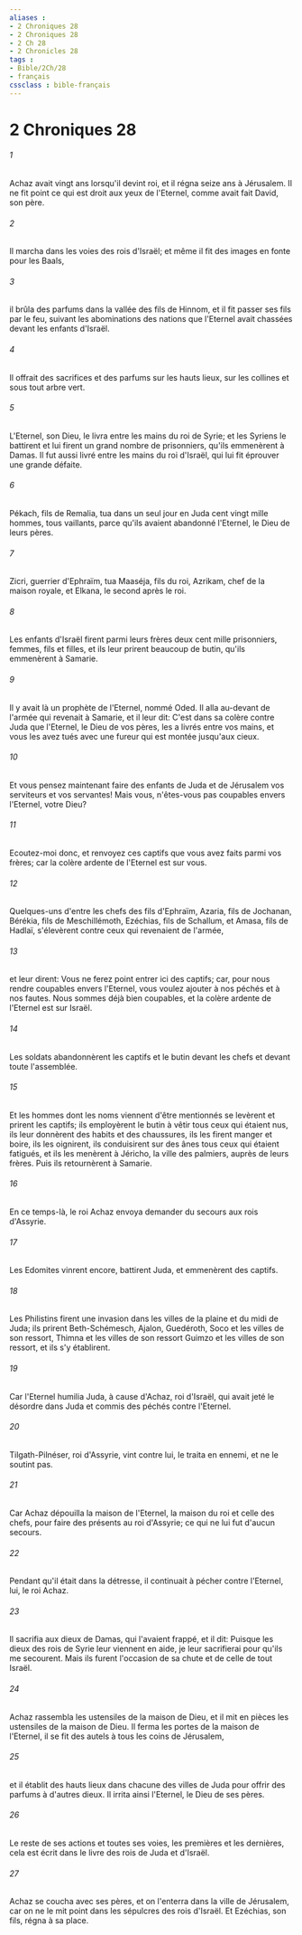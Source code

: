 ```yaml
---
aliases : 
- 2 Chroniques 28
- 2 Chroniques 28
- 2 Ch 28
- 2 Chronicles 28
tags : 
- Bible/2Ch/28
- français
cssclass : bible-français
---
```


# 2 Chroniques 28

###### 1
Achaz avait vingt ans lorsqu'il devint roi, et il régna seize ans à Jérusalem. Il ne fit point ce qui est droit aux yeux de l'Eternel, comme avait fait David, son père.
###### 2
Il marcha dans les voies des rois d'Israël; et même il fit des images en fonte pour les Baals,
###### 3
il brûla des parfums dans la vallée des fils de Hinnom, et il fit passer ses fils par le feu, suivant les abominations des nations que l'Eternel avait chassées devant les enfants d'Israël.
###### 4
Il offrait des sacrifices et des parfums sur les hauts lieux, sur les collines et sous tout arbre vert.
###### 5
L'Eternel, son Dieu, le livra entre les mains du roi de Syrie; et les Syriens le battirent et lui firent un grand nombre de prisonniers, qu'ils emmenèrent à Damas. Il fut aussi livré entre les mains du roi d'Israël, qui lui fit éprouver une grande défaite.
###### 6
Pékach, fils de Remalia, tua dans un seul jour en Juda cent vingt mille hommes, tous vaillants, parce qu'ils avaient abandonné l'Eternel, le Dieu de leurs pères.
###### 7
Zicri, guerrier d'Ephraïm, tua Maaséja, fils du roi, Azrikam, chef de la maison royale, et Elkana, le second après le roi.
###### 8
Les enfants d'Israël firent parmi leurs frères deux cent mille prisonniers, femmes, fils et filles, et ils leur prirent beaucoup de butin, qu'ils emmenèrent à Samarie.
###### 9
Il y avait là un prophète de l'Eternel, nommé Oded. Il alla au-devant de l'armée qui revenait à Samarie, et il leur dit: C'est dans sa colère contre Juda que l'Eternel, le Dieu de vos pères, les a livrés entre vos mains, et vous les avez tués avec une fureur qui est montée jusqu'aux cieux.
###### 10
Et vous pensez maintenant faire des enfants de Juda et de Jérusalem vos serviteurs et vos servantes! Mais vous, n'êtes-vous pas coupables envers l'Eternel, votre Dieu?
###### 11
Ecoutez-moi donc, et renvoyez ces captifs que vous avez faits parmi vos frères; car la colère ardente de l'Eternel est sur vous.
###### 12
Quelques-uns d'entre les chefs des fils d'Ephraïm, Azaria, fils de Jochanan, Bérékia, fils de Meschillémoth, Ezéchias, fils de Schallum, et Amasa, fils de Hadlaï, s'élevèrent contre ceux qui revenaient de l'armée,
###### 13
et leur dirent: Vous ne ferez point entrer ici des captifs; car, pour nous rendre coupables envers l'Eternel, vous voulez ajouter à nos péchés et à nos fautes. Nous sommes déjà bien coupables, et la colère ardente de l'Eternel est sur Israël.
###### 14
Les soldats abandonnèrent les captifs et le butin devant les chefs et devant toute l'assemblée.
###### 15
Et les hommes dont les noms viennent d'être mentionnés se levèrent et prirent les captifs; ils employèrent le butin à vêtir tous ceux qui étaient nus, ils leur donnèrent des habits et des chaussures, ils les firent manger et boire, ils les oignirent, ils conduisirent sur des ânes tous ceux qui étaient fatigués, et ils les menèrent à Jéricho, la ville des palmiers, auprès de leurs frères. Puis ils retournèrent à Samarie.
###### 16
En ce temps-là, le roi Achaz envoya demander du secours aux rois d'Assyrie.
###### 17
Les Edomites vinrent encore, battirent Juda, et emmenèrent des captifs.
###### 18
Les Philistins firent une invasion dans les villes de la plaine et du midi de Juda; ils prirent Beth-Schémesch, Ajalon, Guedéroth, Soco et les villes de son ressort, Thimna et les villes de son ressort Guimzo et les villes de son ressort, et ils s'y établirent.
###### 19
Car l'Eternel humilia Juda, à cause d'Achaz, roi d'Israël, qui avait jeté le désordre dans Juda et commis des péchés contre l'Eternel.
###### 20
Tilgath-Pilnéser, roi d'Assyrie, vint contre lui, le traita en ennemi, et ne le soutint pas.
###### 21
Car Achaz dépouilla la maison de l'Eternel, la maison du roi et celle des chefs, pour faire des présents au roi d'Assyrie; ce qui ne lui fut d'aucun secours.
###### 22
Pendant qu'il était dans la détresse, il continuait à pécher contre l'Eternel, lui, le roi Achaz.
###### 23
Il sacrifia aux dieux de Damas, qui l'avaient frappé, et il dit: Puisque les dieux des rois de Syrie leur viennent en aide, je leur sacrifierai pour qu'ils me secourent. Mais ils furent l'occasion de sa chute et de celle de tout Israël.
###### 24
Achaz rassembla les ustensiles de la maison de Dieu, et il mit en pièces les ustensiles de la maison de Dieu. Il ferma les portes de la maison de l'Eternel, il se fit des autels à tous les coins de Jérusalem,
###### 25
et il établit des hauts lieux dans chacune des villes de Juda pour offrir des parfums à d'autres dieux. Il irrita ainsi l'Eternel, le Dieu de ses pères.
###### 26
Le reste de ses actions et toutes ses voies, les premières et les dernières, cela est écrit dans le livre des rois de Juda et d'Israël.
###### 27
Achaz se coucha avec ses pères, et on l'enterra dans la ville de Jérusalem, car on ne le mit point dans les sépulcres des rois d'Israël. Et Ezéchias, son fils, régna à sa place.
